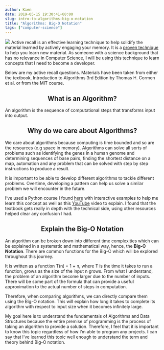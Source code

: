 ```yaml
---
author: Kien
date: 2019-05-15 19:30:41+00:00
slug: intro-to-algorithms-big-o-notation
title: "Algorithms: Big-O Notation"
tags: ["computer-science"]
---
```


![](https://images.unsplash.com/photo-1517694712202-14dd9538aa97?ixlib=rb-1.2.1&ixid=eyJhcHBfaWQiOjEyMDd9&auto=format&fit=crop&w=1500&q=80)
Active recall is an effective learning technique to help solidify the material learned by actively engaging your memory. It is a <a href="https://www.ncbi.nlm.nih.gov/pubmed/26173288" target="_blank">proven technique</a> to help you learn new material. As someone with a science background that has no relevance in Computer Science, I will be using this technique to learn concepts that I need to become a developer.

Below are my active recall questions. Materials have been taken from either the textbook, Introduction to Algorithms 3rd Edition by Thomas H. Cormen et al. or from the MIT course.

## <center> What is an Algorithm? </center>

An algorithm is the sequence of computational steps that transforms input into output.

## <center> Why do we care about Algorithms?</center> 

We care about algorithms because computing is time bounded and so are the resources (e.g space in memory). Algorithms can solve all sorts of problems such as identifying the genes in a human genome and determining sequences of base pairs, finding the shortest distance on a map, automation and any problem that can be solved with step by step instructions to produce a result.

It is important to be able to develop different algorithms to tackle different problems. Overtime, developing a pattern can help us solve a similar problem we will encounter in the future.

I’ve used a Python course I found <a href="https://runestone.academy/runestone/static/pythonds/index.html" target="_blank">here</a> with interactive examples to help me learn this concept as well as this <a href="https://www.youtube.com/watch?v=D6xkbGLQesk" target="_blank">YouTube</a> video to explain. I found that the textbook gets really in depth with the technical side, using other resources helped clear any confusion I had.

## <center>Explain the Big-O Notation</center>

An algorithm can be broken down into different time complexities which can be explained in a systematic and mathematical way, hence, the **Big-O** **Notation**. There are common functions for the Big-O which will be explored throughout this journey.

It is written as a function T(n) = 1 + n, where T is the time it takes to run a function, grows as the size of the input n grows. From what I understand, the problem of an algorithm become larger due to the number of inputs. There will be some part of the formula that can provide a useful approximation to the actual number of steps in computation.

Therefore, when comparing algorithms, we can directly compare them using the Big-O notation. This will explain how long it takes to complete its algorithm with respect to input size when it becomes infinitely large.

My goal here is to understand the fundamentals of Algorithms and Data Structures because the entire premise of programming is the process of taking an algorithm to provide a solution. Therefore, I feel that it is important to know this topic regardless of how I’m able to program any projects. I can say that I’ve learned this topic well enough to understand the term and theory behind Big-O notation.
